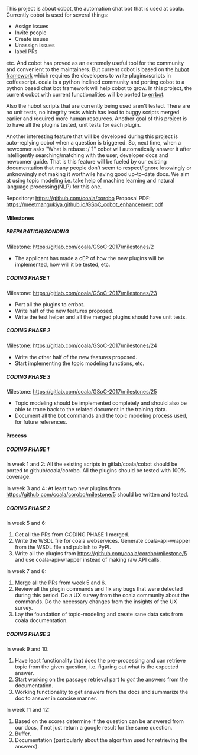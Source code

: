 This project is about cobot, the automation chat bot that is used at coala.
Currently cobot is used for several things:

- Assign issues
- Invite people
- Create issues
- Unassign issues
- label PRs

etc. And cobot has proved as an extremely useful tool for the community and
convenient to the maintainers. But current cobot is based on the [hubot
framework](https://hubot.github.com) which requires the developers to write
plugins/scripts in coffeescript. coala is a python inclined community and
porting cobot to a python based chat bot framework will help cobot to grow. In
this project, the current cobot with current functionalities will be ported to
[errbot](http://errbot.io).

Also the hubot scripts that are currently being used aren't tested. There are no
unit tests, no integrity tests which has lead to buggy scripts merged earlier
and required more human resources. Another goal of this project is to have all
the plugins tested, unit tests for each plugin.

Another interesting feature that will be developed during this project is
auto-replying cobot when a question is triggered. So, next time, when a newcomer
asks "What is rebase :/ ?" cobot will automatically answer it after
intelligently searching/matching with the user, developer docs and newcomer
guide. That is this feature will be fueled by our existing documentation that
many people don't seem to respect/ignore knowingly or unknowingly not making it
worthwile having good up-to-date docs. We aim at using topic modeling i.e. take
help of machine learning and natural language processing(NLP) for this one.

Repository: https://github.com/coala/corobo
Proposal PDF: https://meetmangukiya.github.io/GSoC_cobot_enhancement.pdf

#### Milestones

##### PREPARATION/BONDING

Milestone: https://gitlab.com/coala/GSoC-2017/milestones/2

* The applicant has made a cEP of how the new plugins will be implemented, how
  will it be tested, etc.


##### CODING PHASE 1

Milestone: https://gitlab.com/coala/GSoC-2017/milestones/23

* Port all the plugins to errbot.
* Write half of the new features proposed.
* Write the test helper and all the merged plugins should have unit tests.

##### CODING PHASE 2

Milestone: https://gitlab.com/coala/GSoC-2017/milestones/24

* Write the other half of the new features proposed.
* Start implementing the topic modeling functions, etc.

##### CODING PHASE 3

Milestone: https://gitlab.com/coala/GSoC-2017/milestones/25

* Topic modeling should be implemented completely and should also be able to
  trace back to the related document in the training data.
* Document all the bot commands and the topic modeling process used, for future
  references.

#### Process

##### CODING PHASE 1

In week 1 and 2: All the existing scripts in gitlab/coala/cobot should be
ported to github/coala/corobo. All the plugins should be tested with 100%
coverage.

In week 3 and 4: At least two new plugins from
https://github.com/coala/corobo/milestone/5 should be written and tested.

##### CODING PHASE 2

In week 5 and 6:

1. Get all the PRs from CODING PHASE 1 merged.
2. Write the WSDL file for coala webservices. Generate coala-api-wrapper from
   the WSDL file and publish to PyPI.
3. Write all the plugins from https://github.com/coala/corobo/milestone/5 and
   use coala-api-wrapper instead of making raw API calls.

In week 7 and 8:

1. Merge all the PRs from week 5 and 6.
2. Review all the plugin commands and fix any bugs that were detected during
   this period. Do a UX survey from the coala community about the commands.
   Do the necessary changes from the insights of the UX survey.
3. Lay the foundation of topic-modeling and create sane data sets from coala
   documentation.

##### CODING PHASE 3

In week 9 and 10:

1. Have least functionality that does the pre-processing and can retrieve topic
   from the given question, i.e. figuring out what is the expected answer.
2. Start working on the passage retrieval part to _get_ the answers from the
   documentation.
3. Working functionality to get answers from the docs and summarize the doc to
   answer in concise manner.

In week 11 and 12:

1. Based on the scores determine if the question can be answered from our docs,
   if not just return a google result for the same question.
2. Buffer.
3. Documentation (particularly about the algorithm used for retrieving the
   answers).
